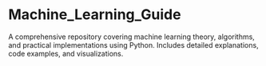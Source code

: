 # Machine_Learning_Guide
A comprehensive repository covering machine learning theory, algorithms, and practical implementations using Python. Includes detailed explanations, code examples, and visualizations.
